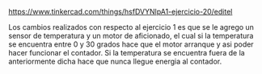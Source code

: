 https://www.tinkercad.com/things/hsfDVYNlpA1-ejercicio-20/editel

Los cambios realizados con respecto al ejercicio 1 es que se le agrego un sensor de temperatura y un motor de aficionado, el cual si la temperatura se encuentra entre 0 y 30 grados hace que el motor arranque y asi poder hacer funcionar el contador. Si la temperatura se encuentra fuera de la anteriormente dicha hace que nunca llegue energia al contador.
